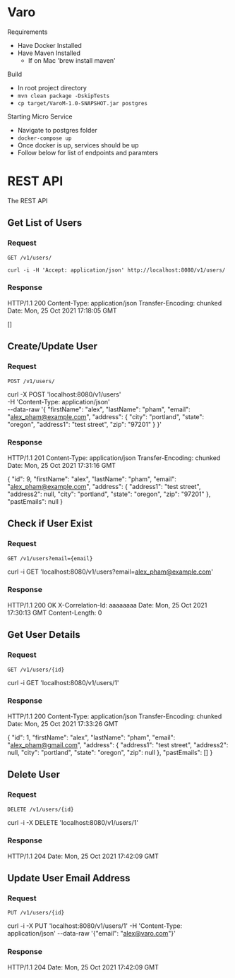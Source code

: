 # Varo

Requirements
 - Have Docker Installed
 - Have Maven Installed
    - If on Mac 'brew install maven'

Build
- In root project directory
- `mvn clean package -DskipTests`
- `cp target/VaroM-1.0-SNAPSHOT.jar postgres`

Starting Micro Service
- Navigate to postgres folder
- `docker-compose up`
- Once docker is up, services should be up
- Follow below for list of endpoints and paramters

# REST API

The REST API

## Get List of Users

### Request
`GET /v1/users/`

    curl -i -H 'Accept: application/json' http://localhost:8080/v1/users/

### Response

  HTTP/1.1 200 
  Content-Type: application/json
  Transfer-Encoding: chunked
  Date: Mon, 25 Oct 2021 17:18:05 GMT
  
  []
  
  
## Create/Update User

### Request
`POST /v1/users/`

curl -X POST 'localhost:8080/v1/users' \
-H 'Content-Type: application/json' \
--data-raw '{
    "firstName": "alex",
    "lastName": "pham",
    "email": "alex_pham@example.com",
    "address": {
        "city": "portland",
        "state": "oregon",
        "address1": "test street",
        "zip": "97201"
    }
}'

### Response

HTTP/1.1 201 
Content-Type: application/json
Transfer-Encoding: chunked
Date: Mon, 25 Oct 2021 17:31:16 GMT

{
    "id": 9,
    "firstName": "alex",
    "lastName": "pham",
    "email": "alex_pham@example.com",
    "address": {
        "address1": "test street",
        "address2": null,
        "city": "portland",
        "state": "oregon",
        "zip": "97201"
    },
    "pastEmails": null
}

## Check if User Exist

### Request
`GET /v1/users?email={email}`

curl -i GET 'localhost:8080/v1/users?email=alex_pham@example.com' 

### Response

HTTP/1.1 200 OK
X-Correlation-Id: aaaaaaaa
Date: Mon, 25 Oct 2021 17:30:13 GMT
Content-Length: 0

## Get User Details

### Request
`GET /v1/users/{id}`

curl -i GET 'localhost:8080/v1/users/1' 

### Response

HTTP/1.1 200 
Content-Type: application/json
Transfer-Encoding: chunked
Date: Mon, 25 Oct 2021 17:33:26 GMT

{
    "id": 1,
    "firstName": "alex",
    "lastName": "pham",
    "email": "alex_pham@gmail.com",
    "address": {
        "address1": "test street",
        "address2": null,
        "city": "portland",
        "state": "oregon",
        "zip": null
    },
    "pastEmails": []
}

## Delete User

### Request
`DELETE /v1/users/{id}`

curl -i -X DELETE 'localhost:8080/v1/users/1' 

### Response

HTTP/1.1 204 
Date: Mon, 25 Oct 2021 17:42:09 GMT
## Update User Email Address

### Request
`PUT /v1/users/{id}`

curl -i -X PUT 'localhost:8080/v1/users/1' -H 'Content-Type: application/json' --data-raw '{"email": "alex@varo.com"}'

### Response

HTTP/1.1 204 
Date: Mon, 25 Oct 2021 17:42:09 GMT



